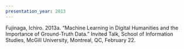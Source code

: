 ```yaml
---
presentation_year: 2013
---
```

Fujinaga, Ichiro. 2013a. “Machine Learning in Digital Humanities and the Importance of Ground-Truth Data.” Invited Talk, School of Information Studies, McGill University, Montreal, QC, February 22.

